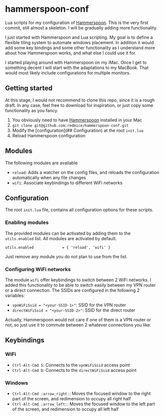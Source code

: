 # hammerspoon-conf
Lua scripts for my configuration of [Hammerspoon](http://www.hammerspoon.org/). This is the very first commit, still almost a skeleton. I will be gradually adding more functionality.

I just started with Hammerspoon and Lua scripting. My goal is to define a flexible tiling system to automate windows placement. In addition it would add some key bindings and some other functionality as I understand more about how Hammerspoon works, and what else I could use it for.

I started playing around with Hammerspoon on my iMac. Once I get to something decent I will start with the adaptations to my MacBook. That would most likely include configurations for multiple monitors.

## Getting started
At this stage, I would not recommend to clone this repo, since it is a rough draft. In any case, feel free to download for inspiration, or just copy some functionality as you fancy.

1. You obviously need to have [Hammerspoon](http://www.hammerspoon.org/) installed in your Mac
2. `git clone git@github.com:redmice/hammerspoon-conf.git`
3. Modify the [configuration](## Configuration) at the root `init.lua`
4. Reload Hammerspoon configuration

## Modules
The following modules are available
* `reload`: Adds a watcher on the config files, and reloads the configuration automatically when any file changes
* `wifi`: Associate keybindings to different WiFi networks

## Configuration
The root `init.lua` file, contains all configuration options for these scripts.

### Enabling modules
The provided modules can be activated by adding them to the `utils.enabled` list.
All modules are activated by default.

`utils.enabled             = { 'reload', 'wifi' }`

Just remove any module you do not plan to use from the list.

### Configuring WiFi networks
The module `wifi` offer keybindings to switch between 2 WiFi networks. I added this functionality to be able to switch easily between my VPN router or a direct connection. The SSIDs are configured in the following 2 variables:
* `vpnWiFiSsid = "<your-SSID-1>"`: SSID for the VPN router
* `directWiFiSsid = "<your-SSID-2>"`: SSID for the direct router

Actually, Hammerspoon would not care if one of them is a VPN router or not, so just use it to commute between 2 whatever connections you like.

## Keybindings
### WiFi
* `Ctrl-Alt-Cmd S`: Connects to the `vpnWiFiSsid` access point
* `Ctrl-Alt-Cmd D`: Connects to the `directWiFiSsid` access point

### Windows
* `Ctrl-Alt-Cmd :arrow_right:`: Moves the focused window to the right part of the screen, and redimension to occupy all right half
* `Ctrl-Alt-Cmd :arrow_left:`:  Moves the focused window to the left part of the screen, and redimension to occupy all left half
